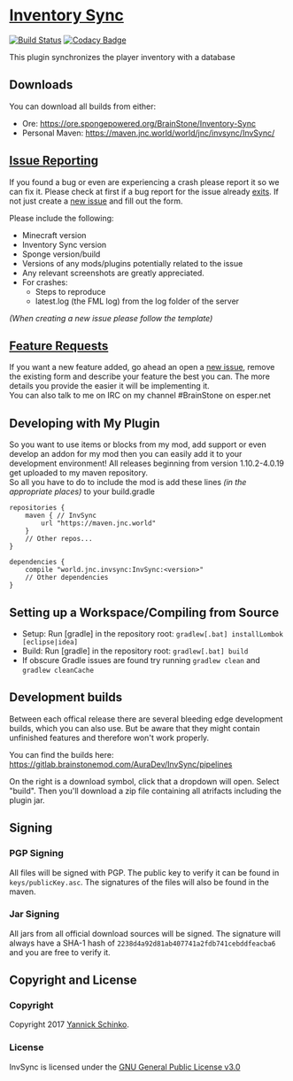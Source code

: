 # [Inventory Sync](https://github.com/BrainStone/InvSync)

[![Build Status](https://gitlab.brainstonemod.com/BrainStone/AuraDev/badges/master/build.svg)](https://gitlab.brainstonemod.com/AuraDev/InvSync/commits/master)
[![Codacy Badge](https://api.codacy.com/project/badge/Grade/09e53d10121c46d693e2cb251fd12bf0)](https://www.codacy.com/app/BrainStone/InvSync?utm_source=github.com&amp;utm_medium=referral&amp;utm_content=BrainStone/InvSync&amp;utm_campaign=Badge_Grade)

This plugin synchronizes the player inventory with a database

## Downloads

You can download all builds from either:

- Ore: https://ore.spongepowered.org/BrainStone/Inventory-Sync
- Personal Maven: https://maven.jnc.world/world/jnc/invsync/InvSync/

## [Issue Reporting](https://github.com/BrainStone/InvSync/issues)

If you found a bug or even are experiencing a crash please report it so we can fix it. Please check at first if a bug report for the issue already
[exits](https://github.com/BrainStone/InvSync/issues). If not just create a [new issue](https://github.com/BrainStone/InvSync/issues/new) and fill out the form.

Please include the following:

* Minecraft version
* Inventory Sync version
* Sponge version/build
* Versions of any mods/plugins potentially related to the issue
* Any relevant screenshots are greatly appreciated.
* For crashes:
  * Steps to reproduce
  * latest.log (the FML log) from the log folder of the server

*(When creating a new issue please follow the template)*

## [Feature Requests](https://github.com/BrainStone/InvSync/issues)

If you want a new feature added, go ahead an open a [new issue](https://github.com/BrainStone/InvSync/issues/new), remove the existing form and describe your
feature the best you can. The more details you provide the easier it will be implementing it.  
You can also talk to me on IRC on my channel #BrainStone on esper.net

## Developing with My Plugin

So you want to use items or blocks from my mod, add support or even develop an addon for my mod then you can easily add it to your development environment! All
releases beginning from version 1.10.2-4.0.19 get uploaded to my maven repository.  
So all you have to do to include the mod is add these lines *(in the appropriate places)* to your build.gradle

    repositories {
        maven { // InvSync
            url "https://maven.jnc.world"
        }
        // Other repos...
    }

    dependencies {
        compile "world.jnc.invsync:InvSync:<version>"
        // Other dependencies
    }

## Setting up a Workspace/Compiling from Source

* Setup: Run [gradle] in the repository root: `gradlew[.bat] installLombok [eclipse|idea]`
* Build: Run [gradle] in the repository root: `gradlew[.bat] build`
* If obscure Gradle issues are found try running `gradlew clean` and `gradlew cleanCache`

## Development builds

Between each offical release there are several bleeding edge development builds, which you can also use. But be aware that they might contain unfinished
features and therefore won't work properly.

You can find the builds here: https://gitlab.brainstonemod.com/AuraDev/InvSync/pipelines

On the right is a download symbol, click that a dropdown will open. Select "build". Then you'll download a zip file containing all atrifacts including the
plugin jar.

## Signing

### PGP Signing

All files will be signed with PGP.
The public key to verify it can be found in `keys/publicKey.asc`. The signatures of the files will also be found in the maven.

### Jar Signing

All jars from all official download sources will be signed. The signature will always have a SHA-1 hash of `2238d4a92d81ab407741a2fdb741cebddfeacba6` and you
are free to verify it.

## Copyright and License

### Copyright
Copyright 2017 [Yannick Schinko](https://github.com/BrainStone).

### License
InvSync is licensed under the [GNU General Public License v3.0](https://www.gnu.org/licenses/gpl-3.0.html)
